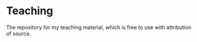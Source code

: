 # Teaching
 The repository for my teaching material, which is free to use with attribution of source.
